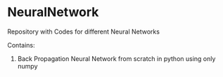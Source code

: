 # NeuralNetwork
Repository with Codes for different Neural Networks

Contains:
1. Back Propagation Neural Network from scratch in python using only numpy
